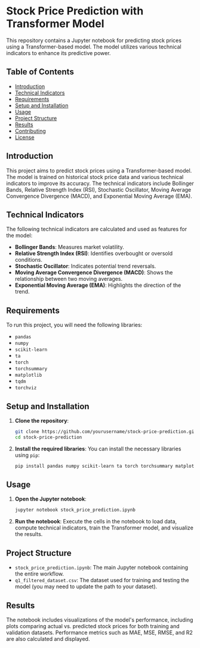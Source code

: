 
# Stock Price Prediction with Transformer Model

This repository contains a Jupyter notebook for predicting stock prices using a Transformer-based model. The model utilizes various technical indicators to enhance its predictive power.

## Table of Contents
- [Introduction](#introduction)
- [Technical Indicators](#technical-indicators)
- [Requirements](#requirements)
- [Setup and Installation](#setup-and-installation)
- [Usage](#usage)
- [Project Structure](#project-structure)
- [Results](#results)
- [Contributing](#contributing)
- [License](#license)

## Introduction

This project aims to predict stock prices using a Transformer-based model. The model is trained on historical stock price data and various technical indicators to improve its accuracy. The technical indicators include Bollinger Bands, Relative Strength Index (RSI), Stochastic Oscillator, Moving Average Convergence Divergence (MACD), and Exponential Moving Average (EMA).

## Technical Indicators

The following technical indicators are calculated and used as features for the model:
- **Bollinger Bands**: Measures market volatility.
- **Relative Strength Index (RSI)**: Identifies overbought or oversold conditions.
- **Stochastic Oscillator**: Indicates potential trend reversals.
- **Moving Average Convergence Divergence (MACD)**: Shows the relationship between two moving averages.
- **Exponential Moving Average (EMA)**: Highlights the direction of the trend.

## Requirements

To run this project, you will need the following libraries:
- `pandas`
- `numpy`
- `scikit-learn`
- `ta`
- `torch`
- `torchsummary`
- `matplotlib`
- `tqdm`
- `torchviz`

## Setup and Installation

1. **Clone the repository**:
    ```bash
    git clone https://github.com/yourusername/stock-price-prediction.git
    cd stock-price-prediction
    ```

2. **Install the required libraries**:
    You can install the necessary libraries using `pip`:
    ```bash
    pip install pandas numpy scikit-learn ta torch torchsummary matplotlib tqdm torchviz
    ```

## Usage

1. **Open the Jupyter notebook**:
    ```bash
    jupyter notebook stock_price_prediction.ipynb
    ```

2. **Run the notebook**:
    Execute the cells in the notebook to load data, compute technical indicators, train the Transformer model, and visualize the results.

## Project Structure

- `stock_price_prediction.ipynb`: The main Jupyter notebook containing the entire workflow.
- `q1_filtered_dataset.csv`: The dataset used for training and testing the model (you may need to update the path to your dataset).

## Results

The notebook includes visualizations of the model's performance, including plots comparing actual vs. predicted stock prices for both training and validation datasets. Performance metrics such as MAE, MSE, RMSE, and R2 are also calculated and displayed.
